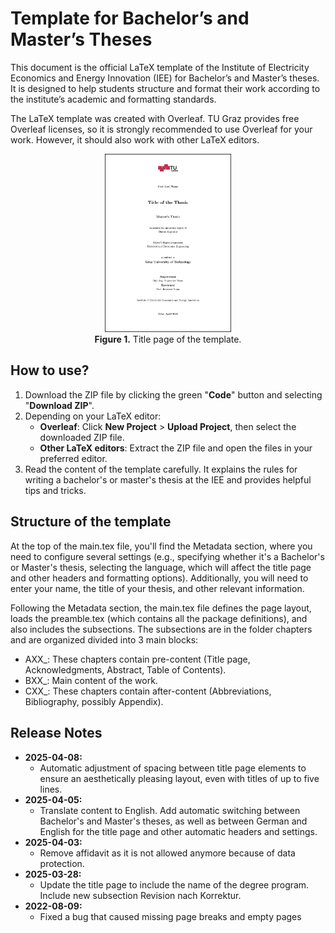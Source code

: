 # Template for Bachelor’s and Master’s Theses
This document is the official LaTeX template of the Institute of Electricity Economics and Energy Innovation (IEE) for Bachelor’s and Master’s theses. It is designed to help students structure and format their work according to the institute’s academic and formatting standards.

The LaTeX template was created with Overleaf. TU Graz provides free Overleaf licenses, so it is strongly recommended to use Overleaf for your work. However, it should also work with other LaTeX editors.

<p align="center">
  <img src="figures/Title_page.png" alt="Title_page" width="40%" /></br>
  <b>Figure 1.</b> Title page of the template.
</p>

## How to use?
1) Download the ZIP file by clicking the green "**Code**" button and selecting "**Download ZIP**".
2) Depending on your LaTeX editor:
   - **Overleaf**: Click **New Project** > **Upload Project**, then select the downloaded ZIP file.
   - **Other LaTeX editors**: Extract the ZIP file and open the files in your preferred editor.
3) Read the content of the template carefully. It explains the rules for writing a bachelor's or master's thesis at the IEE and provides helpful tips and tricks.

## Structure of the template

At the top of the main.tex file, you'll find the Metadata section, where you need to configure several settings (e.g., specifying whether it's a Bachelor's or Master's thesis, selecting the language, which will affect the title page and other headers and formatting options). Additionally, you will need to enter your name, the title of your thesis, and other relevant information.

Following the Metadata section, the main.tex file defines the page layout, loads the preamble.tex (which contains all the package definitions), and also includes the subsections.
The subsections are in the folder chapters and are organized divided into 3 main blocks:
- AXX_: These chapters contain pre-content (Title page, Acknowledgments, Abstract, Table of Contents).
- BXX_: Main content of the work.
- CXX_: These chapters contain after-content (Abbreviations, Bibliography, possibly Appendix).

## Release Notes
- **2025-04-08:**
   - Automatic adjustment of spacing between title page elements to ensure an aesthetically pleasing layout, even with titles of up to five lines.
- **2025-04-05:**
   - Translate content to English. Add automatic switching between Bachelor's and Master's theses, as well as between German and English for the title page and other automatic headers and settings.
- **2025-04-03:**
   - Remove affidavit as it is not allowed anymore because of data protection.
- **2025-03-28:**
   - Update the title page to include the name of the degree program. Include new subsection Revision nach Korrektur.
- **2022-08-09:**
   - Fixed a bug that caused missing page breaks and empty pages